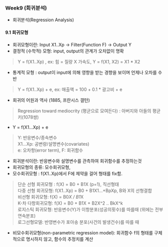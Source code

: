 ### Week9 (회귀분석)
- 회귀분석(Regression Analysis)  

#### 9.1 회귀모형
- 회귀모형이란: Input X1..Xp -> Filter(Function F) -> Output Y   
- 결정적 (수학적) 모형: input, output의 관계가 오차없이 명확  
> Y = f(X1..Xp) , ex: 힘 = 질량 X 가속도, Y = f(X1, X2) = X1 * X2  
- 통계적 모형 : output이 input에 의해 영향을 받는 경향을 보이며 언제나 오차를 수반  
> Y = f(X1..Xp) + e, ex: 매출액 = 100 + 0.1 * 광고비 + e  
- 회귀의 어원과 역사 (1885, 프란시스 갤턴)  
> Regression toward mediocrity (평균으로 모여든다)  : 아버지와 아들의 평균키(1078쌍)  
- Y = f(X1...Xp) + e  
> Y: 반응변수/종속변수  
> X1...Xp: 공변량/설명변수(covariates)  
> e: 오차항(error term), F: 회귀함수  
- 회귀분석이란: 반응변수와 설명변수를 관측하여 회귀함수를 추정하는것  
- 회귀모형의 종류: 모수회귀모형,   
- 모수회귀모형 : f(X1..Xp)에서 F에 제약을 걸어 형태를 fix함.  
> 단순 선형 회귀모형 : f(X) = B0 + B1X (p=1), 직선형태  
> 다중 선형 회귀모형: f(X1..Xp) = B0 + B1X1...+BpXp, B와 X의 선형결합  
> 비선형 회귀모형: f(X) = B0*X / B1*X  
> K-차 다항회귀모형: f(X) = B0 + B1X + B2X^2 .. BkX^k  
> 로지스틱 회귀모형: 반응변수(Y)가 이항분포(성공의횟수)를 따를때 (위에는 전부 연속분포)  
> 로그선형모델: 반영변수가 포아송 분포(사건의 발생건수)를 따를 때  
- 비모수회귀모형(non-parametric regression model): 회귀함수 f의 형태를 구체적으로 명시하지 않고, 함수의 추정치를 계산  


